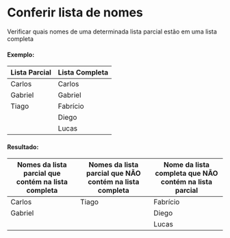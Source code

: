 # Conferir lista de nomes
Verificar quais nomes de uma determinada lista parcial estão em uma lista completa

#### Exemplo:

| Lista Parcial | Lista Completa |
|---|---|
| Carlos | Carlos |
| Gabriel | Gabriel |
| Tiago | Fabrício |
| | Diego |
| | Lucas |

#### Resultado:

| Nomes da lista parcial que contém na lista completa | Nomes da lista parcial que NÃO contém na lista completa | Nome da lista completa que NÃO contém na lista parcial |
| --- | --- | --- |
| Carlos | Tiago | Fabrício |
| Gabriel | | Diego |
| | | Lucas |
